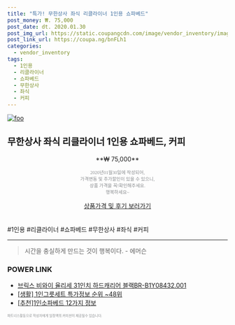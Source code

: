 ```yaml
--- 
title: "특가! 무한상사 좌식 리클라이너 1인용 쇼파베드" 
post_money: ₩. 75,000 
post_date: dt. 2020.01.30 
post_img_url: https://static.coupangcdn.com/image/vendor_inventory/images/2018/04/11/15/6/3581f863-83d0-40cd-b251-24a54046b553.jpg 
post_link_url: https://coupa.ng/bnFLh1 
categories: 
  - vendor_inventory 
tags: 
  - 1인용 
  - 리클라이너 
  - 쇼파베드 
  - 무한상사 
  - 좌식 
  - 커피 
--- 
```

[![foo](https://static.coupangcdn.com/image/vendor_inventory/images/2018/04/11/15/6/3581f863-83d0-40cd-b251-24a54046b553.jpg)](https://coupa.ng/bnFLh1) 

## 무한상사 좌식 리클라이너 1인용 쇼파베드, 커피 
<p style="text-align: center;">**₩ 75,000**</p> 
<p style="text-align: center;"><span style="color: #898c8f; font-family: Georgia,Times,serif; font-size: 0.75em;">2020년01월30일에 작성되어, <br>가격변동 및 추가할인이 있을 수 있으니,<br> 상품 가격을 꼭!확인해주세요.<br>행복하세요~</span> 
</p>	 
<div markdown="0" style="text-align: center;"><a href="https://coupa.ng/bnFLh1" class="btn btn--success">상품가격 및 후기 보러가기</a></div> 
<br><br> 
  #1인용 #리클라이너 #쇼파베드 #무한상사 #좌식 #커피 
<hr> 

> 시간을 충실하게 만드는 것이 행복이다. - 에머슨 


### POWER LINK

* <a href="https://blog.naver.com/sakai111/221783997308" target="_blank">브릭스 비와이 율리세 31인치 하드캐리어 블랙BR-B1Y08432.001</a>
* <a href="https://blog.naver.com/sakai111/221780104364" target="_blank"> [생활] 1인그릇세트 특가정보 순위 ~48위</a>
* <a href="https://blog.naver.com/fasyy4321/221789516251" target="_blank">[추천]1인소파베드 12가지 정보</a>

<span style="color: #898c8f; font-family: Georgia,Times,serif; font-size: 0.55em;">파트너스활동으로 작성자에게 일정액의 커미션이 제공될수 있습니다.</span> 
